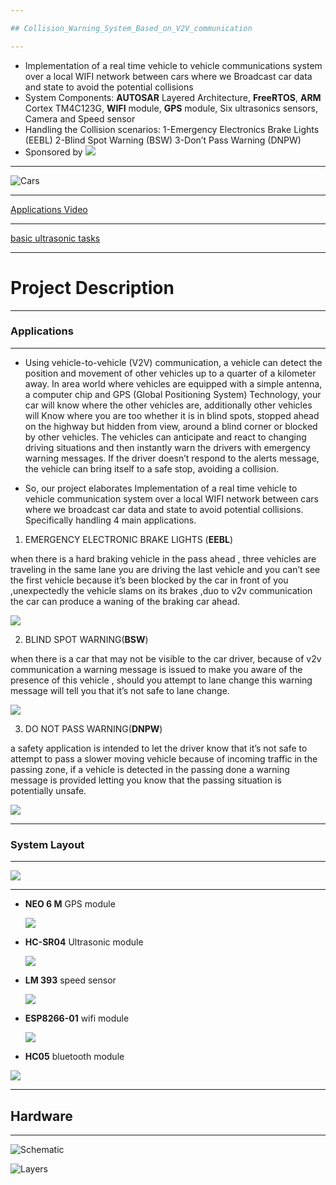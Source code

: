 ```yaml
---

## Collision_Warning_System_Based_on_V2V_communication

---
```


* Implementation of a real time vehicle to vehicle communications system over a
  local WIFI network between cars where we Broadcast car data and state to avoid
  the potential collisions
* System Components: **AUTOSAR** Layered Architecture, **FreeRTOS**, **ARM** Cortex TM4C123G,
  **WIFI** module, **GPS** module, Six ultrasonics sensors, Camera and Speed sensor
* Handling the Collision scenarios:
  1-Emergency Electronics Brake Lights (EEBL)
  2-Blind Spot Warning (BSW)
  3-Don’t Pass Warning (DNPW)
* Sponsored by ![](./files/Valeo_Logo.png)

---

![Cars](./files/Cars.jpeg)

---

[Applications Video](https://www.youtube.com/watch?v=WMBwceItSCk)

---

[basic ultrasonic tasks](https://www.youtube.com/watch?v=eOSkh61GYOM)

---

# Project Description

---

### Applications

---

* Using vehicle-to-vehicle (V2V) communication, a vehicle can detect the position and movement of other
  vehicles up to a quarter of a kilometer away. In area world where vehicles are equipped with a simple
  antenna, a computer chip and GPS (Global Positioning System) Technology, your car will know where
  the other vehicles are, additionally other vehicles will Know where you are too whether it is in blind
  spots, stopped ahead on the highway but hidden from view, around a blind corner or blocked by other
  vehicles. The vehicles can anticipate and react to changing driving situations and then instantly warn the drivers with emergency warning messages. If the driver doesn’t respond to the alerts message, the vehicle can bring itself to a safe stop, avoiding a collision.

* So, our project elaborates Implementation of a real time vehicle to vehicle communication system over a local WIFI network between cars where we broadcast car data and state to avoid potential collisions.
  Specifically handling 4 main applications.

1. EMERGENCY ELECTRONIC BRAKE LIGHTS (**EEBL**)

when there is a hard braking vehicle in the pass ahead , three vehicles are traveling in the same lane you are driving the last vehicle and you can’t see the first vehicle because it’s been blocked by the car in front of you ,unexpectedly the vehicle slams on its brakes ,duo to v2v communication the car can produce a waning of the braking car ahead.

![](./files/EEBL.gif)

2. BLIND SPOT WARNING(**BSW**)

when there is a car that may not be visible to the car driver, because of v2v communication a warning message is issued to make you aware of the presence of this vehicle , should you attempt to lane change this warning message will tell you that it’s not safe to lane change.

![](./files/BSW.gif)

3. DO NOT PASS WARNING(**DNPW**)

a safety application is intended to let the driver know that it’s not safe to attempt to pass a slower moving vehicle because of incoming traffic in the passing zone, if a vehicle is detected in the passing done a warning message is provided letting you know that the passing situation is potentially unsafe.

![](./files/DNPW.gif)

---

### System Layout

---

![](./files/layout.jpg)

---

* **NEO 6 M** GPS module

  ![](./files/gps.jpg)

* **HC-SR04** Ultrasonic module

  ![](./files/ult.jpg)

* **LM 393** speed sensor

  ![](./files/spd.jpg)

* **ESP8266-01** wifi module

  ![](./files/esp.jpg)

* **HC05** bluetooth module

![](./files/hc.jpg)

---

## Hardware

---

![Schematic](./files/sch.png)

![Layers](./files/Topbot.png)

